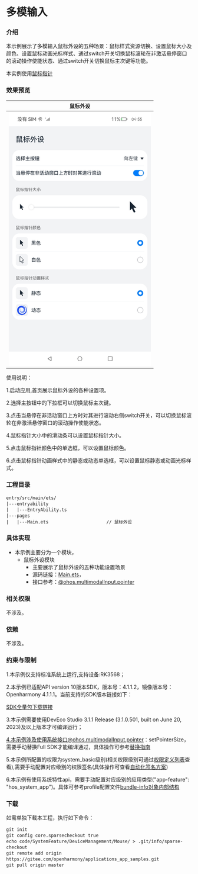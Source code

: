 # 多模输入

### 介绍

本示例展示了多模输入鼠标外设的五种场景：鼠标样式资源切换、设置鼠标大小及颜色、设置鼠标动画光标样式、通过switch开关切换鼠标滚轮在非激活悬停窗口的滚动操作使能状态、通过switch开关切换鼠标主次键等功能。

本实例使用[鼠标指针](https://gitee.com/openharmony/docs/blob/master/zh-cn/application-dev/reference/apis/js-apis-pointer.md)

### 效果预览

|鼠标外设|
|:------------------------------:|
|<img src="screenshots/devices/mouse.jpg" style="zoom:67%;" /> |

使用说明：

1.启动应用,首页展示鼠标外设的各种设置项。

2.选择主按钮中的下拉框可以切换鼠标主次键。

3.点击当悬停在非活动窗口上方时对其进行滚动右侧switch开关，可以切换鼠标滚轮在非激活悬停窗口的滚动操作使能状态。

4.鼠标指针大小中的滑动条可以设置鼠标指针大小。

5.点击鼠标指针颜色中的单选框，可以设置鼠标颜色。

6.点击鼠标指针动画样式中的静态或动态单选框，可以设置鼠标静态或动画光标样式。

### 工程目录
```
entry/src/main/ets/                 
|---entryability
|   |---EntryAbility.ts                    
|---pages
|   |---Main.ets                      // 鼠标外设
```

### 具体实现

* 本示例主要分为一个模块，
  * 鼠标外设模块
    * 主要展示了鼠标外设的五种功能设置场景
    * 源码链接：[Main.ets](entry/src/main/ets/pages/Main.ets)，
    * 接口参考：[@ohos.multimodalInput.pointer](https://gitee.com/openharmony/docs/blob/master/zh-cn/application-dev/reference/apis/js-apis-pointer.md)

### 相关权限

不涉及。


### 依赖

不涉及。


### 约束与限制

1.本示例仅支持标准系统上运行,支持设备:RK3568；

2.本示例已适配API version 10版本SDK，版本号：4.1.1.2，镜像版本号：Openharmony 4.1.1.1。当前支持的SDK版本链接如下：

[SDK全量包下载链接](http://ci.openharmony.cn/workbench/cicd/dailybuild/detail/component)

3.本示例需要使用DevEco Studio 3.1.1 Release (3.1.0.501, built on June 20, 2023)及以上版本才可编译运行；

4.本示例涉及使用系统接口@ohos.multimodalInput.pointer：setPointerSize，需要手动替换Full SDK才能编译通过，具体操作可参考[替换指南](https://docs.openharmony.cn/pages/v3.2/zh-cn/application-dev/quick-start/full-sdk-switch-guide.md/)

5.本示例所配置的权限为system_basic级别(相关权限级别可通过[权限定义列表](https://docs.openharmony.cn/pages/v3.2/zh-cn/application-dev/security/permission-list.md/)查看),需要手动配置对应级别的权限签名(具体操作可查看[自动化签名方案](https://docs.openharmony.cn/pages/v3.2/zh-cn/application-dev/security/hapsigntool-overview.md/))

6.本示例有使用系统特性api，需要手动配置对应级别的应用类型("app-feature": "hos_system_app")。具体可参考profile配置文件[bundle-info对象内部结构](https://gitee.com/openharmony/docs/blob/eb73c9e9dcdd421131f33bb8ed6ddc030881d06f/zh-cn/application-dev/security/app-provision-structure.md#bundle-info%E5%AF%B9%E8%B1%A1%E5%86%85%E9%83%A8%E7%BB%93%E6%9E%84)

### 下载

如需单独下载本工程，执行如下命令：
```
git init
git config core.sparsecheckout true
echo code/SystemFeature/DeviceManagement/Mouse/ > .git/info/sparse-checkout
git remote add origin https://gitee.com/openharmony/applications_app_samples.git
git pull origin master

```
